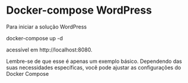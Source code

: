 # Docker-compose WordPress
Para iniciar a solução WordPress

docker-compose up -d

acessível em http://localhost:8080.

Lembre-se de que esse é apenas um exemplo básico. Dependendo das suas necessidades específicas, você pode ajustar as 
configurações do Docker Compose
